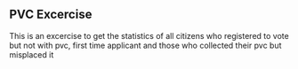 ## PVC Excercise

This is an excercise to get the statistics of all citizens who registered to vote but not with pvc, first time applicant and those who collected their pvc but misplaced it 
